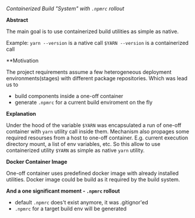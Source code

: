 *Containerized Build "System" with `.npmrc` rollout*


**Abstract**

The main goal is to use containerized build utilities as simple as native. 



Example:
`yarn --version` is a native call 
`$YARN --version` is a containerized call


**Motivation 

The project requirements assume a few heterogeneous deployment environments(stages) with different package repositories. 
Which was lead us to 
- build components inside a one-off container
- generate `.npmrc` for a current build enviroment on the fly


**Explanation**

Under the hood of the variable `$YARN` was encapsulated a run of one-off container with `yarn` utility call inside them. 
Mechanism also propages some required resourses from a host to one-off container. E.g. current execution directory mount, a list of env variables, etc.
So this allow to use containerized utility `$YARN` as simple as native `yarn` utility.


**Docker Container Image**

One-off container uses predefined docker image with already installed utilities. Docker image could be build as it required by the build system.


**And a one significant moment - `.npmrc` rollout**

- default `.npmrc` does't exist anymore, it was .gitignor'ed 
- `.npmrc` for a target build env will be generated

